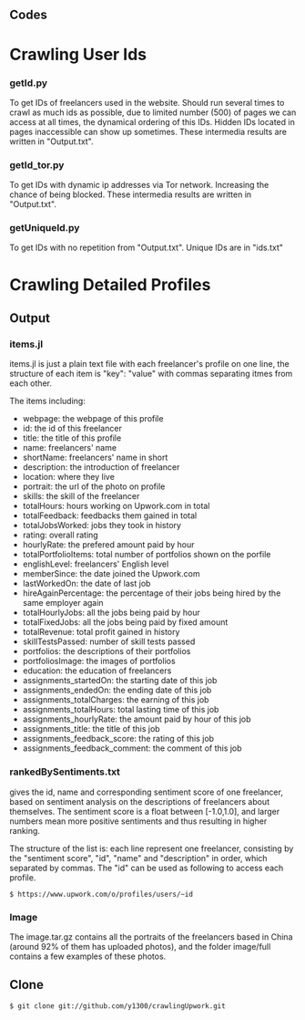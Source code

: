 ## Codes

# Crawling User Ids
### getId.py
To get IDs of freelancers used in the website. Should run several times to crawl as much ids as possible, due to limited number (500) of pages we can access at all times, the dynamical ordering of this IDs. Hidden IDs located in pages inaccessible can show up sometimes. These intermedia results are written in "Output.txt".

### getId_tor.py
To get IDs with dynamic ip addresses via Tor network. Increasing the chance of being blocked. These intermedia results are written in "Output.txt".

### getUniqueId.py
To get IDs with no repetition from "Output.txt". Unique IDs are in "ids.txt"

# Crawling Detailed Profiles


## Output

### items.jl
items.jl is just a plain text file with each freelancer's profile on one line, the structure of each item is "key": "value" with commas separating itmes from each other.

The items including:
- webpage: the webpage of this profile
- id: the id of this freelancer
- title: the title of this profile
- name: freelancers' name
- shortName: freelancers' name in short
- description: the introduction of freelancer
- location: where they live
- portrait: the url of the photo on profile
- skills: the skill of the freelancer
- totalHours: hours working on Upwork.com in total
- totalFeedback: feedbacks them gained in total
- totalJobsWorked: jobs they took in history
- rating: overall rating
- hourlyRate: the prefered amount paid by hour
- totalPortfolioItems: total number of portfolios shown on the porfile
- englishLevel: freelancers' English level
- memberSince: the date joined the Upwork.com
- lastWorkedOn: the date of last job
- hireAgainPercentage: the percentage of their jobs being hired by the same employer again
- totalHourlyJobs: all the jobs being paid by hour
- totalFixedJobs: all the jobs being paid by fixed amount
- totalRevenue: total profit gained in history
- skillTestsPassed: number of skill tests passed
- portfolios: the descriptions of their portfolios
- portfoliosImage: the images of portfolios
- education: the education of freelancers
- assignments_startedOn: the starting date of this job
- assignments_endedOn: the ending date of this job
- assignments_totalCharges: the earning of this job
- assignments_totalHours: total lasting time of this job
- assignments_hourlyRate: the amount paid by hour of this job
- assignments_title: the title of this job
- assignments_feedback_score: the rating of this job
- assignments_feedback_comment: the comment of this job

### rankedBySentiments.txt
gives the id, name and corresponding sentiment score of one freelancer, based on sentiment analysis on the descriptions of freelancers about themselves. The sentiment score is a float between [-1.0,1.0], and larger numbers mean more positive sentiments and thus resulting in higher ranking.

The structure of the list is: each line represent one freelancer, consisting by the "sentiment score", "id", "name" and "description" in order, which separated by commas. The "id" can be used as following to access each profile.

    $ https://www.upwork.com/o/profiles/users/~id
    
### Image
The image.tar.gz contains all the portraits of the freelancers based in China (around 92% of them has uploaded photos), and the folder image/full contains a few examples of these photos.

## Clone

    $ git clone git://github.com/y1300/crawlingUpwork.git
